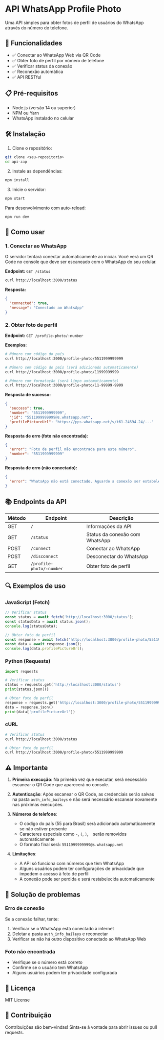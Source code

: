 # API WhatsApp Profile Photo

Uma API simples para obter fotos de perfil de usuários do WhatsApp através do número de telefone.

## 🚀 Funcionalidades

- ✅ Conectar ao WhatsApp Web via QR Code
- ✅ Obter foto de perfil por número de telefone
- ✅ Verificar status da conexão
- ✅ Reconexão automática
- ✅ API RESTful

## 📋 Pré-requisitos

- Node.js (versão 14 ou superior)
- NPM ou Yarn
- WhatsApp instalado no celular

## 🛠️ Instalação

1. Clone o repositório:
```bash
git clone <seu-repositorio>
cd api-zap
```

2. Instale as dependências:
```bash
npm install
```

3. Inicie o servidor:
```bash
npm start
```

Para desenvolvimento com auto-reload:
```bash
npm run dev
```

## 🔧 Como usar

### 1. Conectar ao WhatsApp

O servidor tentará conectar automaticamente ao iniciar. Você verá um QR Code no console que deve ser escaneado com o WhatsApp do seu celular.

**Endpoint:** `GET /status`
```bash
curl http://localhost:3000/status
```

**Resposta:**
```json
{
  "connected": true,
  "message": "Conectado ao WhatsApp"
}
```

### 2. Obter foto de perfil

**Endpoint:** `GET /profile-photo/:number`

**Exemplos:**
```bash
# Número com código do país
curl http://localhost:3000/profile-photo/5511999999999

# Número sem código do país (será adicionado automaticamente)
curl http://localhost:3000/profile-photo/11999999999

# Número com formatação (será limpo automaticamente)
curl http://localhost:3000/profile-photo/11-99999-9999
```

**Resposta de sucesso:**
```json
{
  "success": true,
  "number": "5511999999999",
  "jid": "5511999999999@s.whatsapp.net",
  "profilePictureUrl": "https://pps.whatsapp.net/v/t61.24694-24/..."
}
```

**Resposta de erro (foto não encontrada):**
```json
{
  "error": "Foto de perfil não encontrada para este número",
  "number": "5511999999999"
}
```

**Resposta de erro (não conectado):**
```json
{
  "error": "WhatsApp não está conectado. Aguarde a conexão ser estabelecida."
}
```

## 📚 Endpoints da API

| Método | Endpoint | Descrição |
|--------|----------|-----------|
| GET | `/` | Informações da API |
| GET | `/status` | Status da conexão com WhatsApp |
| POST | `/connect` | Conectar ao WhatsApp |
| POST | `/disconnect` | Desconectar do WhatsApp |
| GET | `/profile-photo/:number` | Obter foto de perfil |

## 🔍 Exemplos de uso

### JavaScript (Fetch)
```javascript
// Verificar status
const status = await fetch('http://localhost:3000/status');
const statusData = await status.json();
console.log(statusData);

// Obter foto de perfil
const response = await fetch('http://localhost:3000/profile-photo/5511999999999');
const data = await response.json();
console.log(data.profilePictureUrl);
```

### Python (Requests)
```python
import requests

# Verificar status
status = requests.get('http://localhost:3000/status')
print(status.json())

# Obter foto de perfil
response = requests.get('http://localhost:3000/profile-photo/5511999999999')
data = response.json()
print(data['profilePictureUrl'])
```

### cURL
```bash
# Verificar status
curl http://localhost:3000/status

# Obter foto de perfil
curl http://localhost:3000/profile-photo/5511999999999
```

## ⚠️ Importante

1. **Primeira execução**: Na primeira vez que executar, será necessário escanear o QR Code que aparecerá no console.

2. **Autenticação**: Após escanear o QR Code, as credenciais serão salvas na pasta `auth_info_baileys` e não será necessário escanear novamente nas próximas execuções.

3. **Números de telefone**: 
   - O código do país (55 para Brasil) será adicionado automaticamente se não estiver presente
   - Caracteres especiais como `-`, `(`, `)`, ` ` serão removidos automaticamente
   - O formato final será: `5511999999999@s.whatsapp.net`

4. **Limitações**:
   - A API só funciona com números que têm WhatsApp
   - Alguns usuários podem ter configurações de privacidade que impedem o acesso à foto de perfil
   - A conexão pode ser perdida e será restabelecida automaticamente

## 🐛 Solução de problemas

### Erro de conexão
Se a conexão falhar, tente:
1. Verificar se o WhatsApp está conectado à internet
2. Deletar a pasta `auth_info_baileys` e reconectar
3. Verificar se não há outro dispositivo conectado ao WhatsApp Web

### Foto não encontrada
- Verifique se o número está correto
- Confirme se o usuário tem WhatsApp
- Alguns usuários podem ter privacidade configurada

## 📄 Licença

MIT License

## 🤝 Contribuição

Contribuições são bem-vindas! Sinta-se à vontade para abrir issues ou pull requests. 